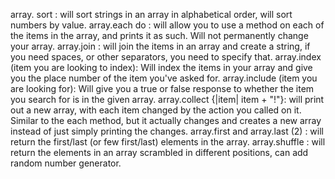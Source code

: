 array. sort : will sort strings in an array in alphabetical order, will sort numbers by value.
array.each do : will allow you to use a method on each of the items in the array, and prints it as such. Will not permanently change your array.
array.join : will join the items in an array and create a string, if you need spaces, or other separators, you need to specify that.
array.index (item you are looking to index): Will index the items in your array and give you the place number of the item you've asked for.
array.include (item you are looking for): Will give you a true or false response to whether the item you search for is in the given array.
array.collect {|item| item + "!"}: will print out a new array, with each item changed by the action you called on it. Similar to the each method, but it actually changes and creates a new array instead of just simply printing the changes.
array.first and array.last (2) : will return the first/last (or few first/last) elements in the array.
array.shuffle : will return the elements in an array scrambled in different positions, can add random number generator.
